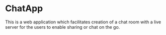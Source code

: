 # ChatApp
<p>This is a web application which facilitates creation of a chat room with a live server for the users to enable sharing or chat on the go.</P>
